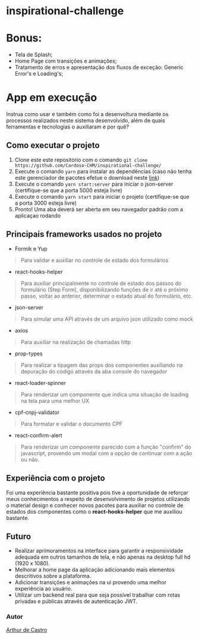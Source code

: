 # inspirational-challenge
# Bonus:
- Tela de Splash;
- Home Page com transições e animações;
- Tratamento de erros e apresentação dos fluxos de exceção: Generic Error's e Loading's;

# App em execução

Instrua como usar e também como foi a desenvoltura mediante os processos realizados neste sistema desenvolvido, além de quais ferramentas e tecnologias o auxiliaram e por quê?

## Como executar o projeto 

1. Clone este este repositório com o comando `git clone https://github.com/Cardoso-CHM/inspirational-challenge/`
2. Execute o comando `yarn` para instalar as dependências (caso não tenha este gerenciador de pacotes efetue o download neste [link](https://yarnpkg.com/getting-started/install))
3. Execute o comando `yarn start:server` para iniciar o json-server (certifique-se que a porta 5000 esteja livre)
4. Execute o comando `yarn start` para iniciar o projeto (certifique-se que a porta 3000 esteja livre)
5. Pronto! Uma aba deverá ser aberta em seu navegador padrão com a aplicaçao rodando

## Principais frameworks usados no projeto

- Formik e Yup
> Para validar e auxiliar no controle de estado dos formulários

- react-hooks-helper
> Para auxiliar principalmente no controle de estado dos passos do formulário (Step Form), disponibilizando funções de ir até o próximo passo, voltar ao anterior, determinar o estado atual do formulário, etc.

- json-server
> Para simular uma API através de um arquivo json utilizado como mock

- axios
> Para auxiliar na realização de chamadas http

- prop-types
> Para realizar a tipagem das props dos componentes auxiliando na depuração do código através da aba console do navegador

- react-loader-spinner
> Para renderizar um componente que indica uma situação de loading na tela para uma melhor UX

- cpf-cnpj-validator
> Para formatar e validar o documento CPF

- react-confirm-alert
> Para renderizar um componente parecido com a função "confirm" do javascript, provendo um modal com a opção de continuar com a ação ou não.

## Experiência com o projeto 
Foi uma experiência bastante positiva pois tive a oportunidade de reforçar meus conhecimentos a respeito de desenvolvimento de projetos utilizando o material design e conhecer novos pacotes para auxiliar no controle de estados dos componentes como o **react-hooks-helper** que me auxiliou bastante.
  
## Futuro
- Realizar aprimoramentos na interface para garantir a responsividade adequada em outros tamanhos de tela, e não apenas na desktop full hd (1920 x 1080).
- Melhorar a home page da aplicação adicionando mais elementos descritivos sobre a plataforma.
- Adicionar transições e animações na ui provendo uma melhor experiência ao usuário.
- Utilizar um backend real para que seja possível trabalhar com rotas privadas e públicas através de autenticação JWT.

### Autor
[Arthur de Castro](https://github.com/arthurfjadecastro)